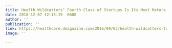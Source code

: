 ```yaml
---
title: Health Wildcatters’ Fourth Class of Startups Is Its Most Mature Yet
date: 2018-12-07 12:15:19 -0600
author: ''
publication: ''
link: https://healthcare.dmagazine.com/2016/09/02/health-wildcatters-fourth-class-of-startups-is-its-most-mature-yet/
image: ''

---
```

